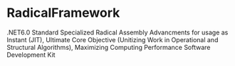 # RadicalFramework
.NET6.0 Standard Specialized Radical Assembly Advancments for usage as Instant (JIT), Ultimate Core Objective (Unitizing Work in Operational and Structural Algorithms), Maximizing Computing Performance Software Development  Kit
